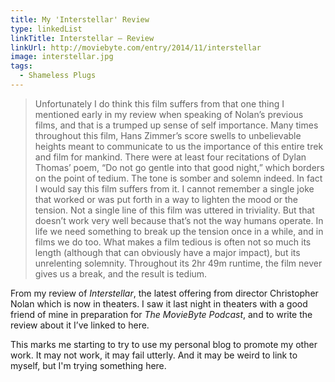 ```yaml
---
title: My 'Interstellar' Review
type: linkedList
linkTitle: Interstellar — Review
linkUrl: http://moviebyte.com/entry/2014/11/interstellar
image: interstellar.jpg
tags:
  - Shameless Plugs
---
```


> Unfortunately I do think this film suffers from that one thing I mentioned early in my review when speaking of Nolan’s previous films, and that is a trumped up sense of self importance. Many times throughout this film, Hans Zimmer’s score swells to unbelievable heights meant to communicate to us the importance of this entire trek and film for mankind. There were at least four recitations of Dylan Thomas’ poem, “Do not go gentle into that good night,” which borders on the point of tedium. The tone is somber and solemn indeed. In fact I would say this film suffers from it. I cannot remember a single joke that worked or was put forth in a way to lighten the mood or the tension. Not a single line of this film was uttered in triviality. But that doesn’t work very well because that’s not the way humans operate. In life we need something to break up the tension once in a while, and in films we do too. What makes a film tedious is often not so much its length (although that can obviously have a major impact), but its unrelenting solemnity. Throughout its 2hr 49m runtime, the film never gives us a break, and the result is tedium.

From my review of _Interstellar_, the latest offering from director Christopher Nolan which is now in theaters. I saw it last night in theaters with a good friend of mine in preparation for _The MovieByte Podcast_, and to write the review about it I’ve linked to here.

This marks me starting to try to use my personal blog to promote my other work. It may not work, it may fail utterly. And it may be weird to link to myself, but I'm trying something here.

